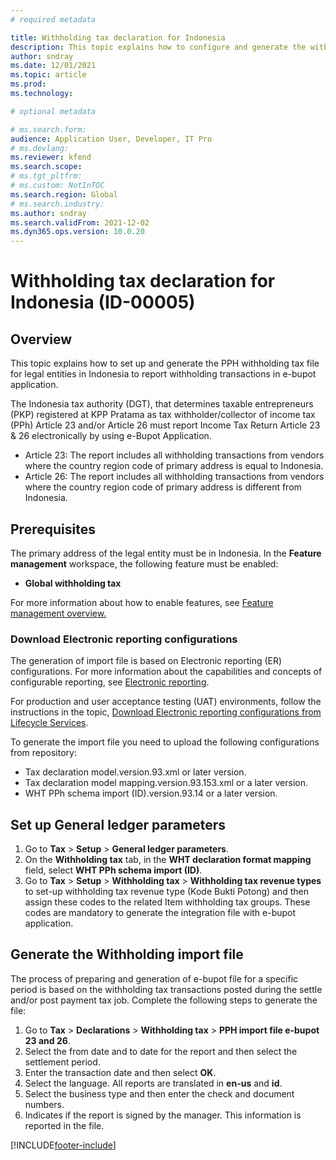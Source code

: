 ```yaml
---
# required metadata

title: Withholding tax declaration for Indonesia
description: This topic explains how to configure and generate the withholding tax declarations for Indonesia.
author: sndray
ms.date: 12/01/2021
ms.topic: article
ms.prod:
ms.technology: 

# optional metadata

# ms.search.form:
audience: Application User, Developer, IT Pro
# ms.devlang: 
ms.reviewer: kfend
ms.search.scope:
# ms.tgt_pltfrm: 
# ms.custom: NotInTOC
ms.search.region: Global
# ms.search.industry:
ms.author: sndray
ms.search.validFrom: 2021-12-02
ms.dyn365.ops.version: 10.0.20
---
```


#  Withholding tax declaration for Indonesia (ID-00005)

## Overview

This topic explains how to set up and generate the PPH withholding tax file for legal entities in Indonesia to report withholding transactions in e-bupot application.

The Indonesia tax authority  (DGT), that determines taxable entrepreneurs (PKP) registered at KPP Pratama as tax withholder/collector of income tax (PPh) Article 23 and/or Article 26 must report Income Tax Return Article 23 & 26 electronically by using e-Bupot Application. 

- Article 23: The report includes all withholding transactions from vendors where the country region code of primary address is equal to Indonesia.
- Article 26: The report includes all withholding transactions from vendors where the country region code of primary address is different from Indonesia.

## Prerequisites
The primary address of the legal entity must be in Indonesia.
In the **Feature management** workspace, the following feature must be enabled:

   - **Global withholding tax**

For more information about how to enable features, see [Feature management overview.](../../fin-ops-core/fin-ops/get-started/feature-management/feature-management-overview.md)

### Download Electronic reporting configurations

The generation of import file is based on Electronic reporting (ER) configurations. For more information about the capabilities and concepts of configurable reporting, see [Electronic reporting](../../fin-ops-core/dev-itpro/analytics/general-electronic-reporting.md).

For production and user acceptance testing (UAT) environments, follow the instructions in the topic, [Download Electronic reporting configurations from Lifecycle Services](../../fin-ops-core/dev-itpro/analytics/download-electronic-reporting-configuration-lcs.md).

To generate the import file you need to upload the following configurations from repository:

- Tax declaration model.version.93.xml or later version.
- Tax declaration model mapping.version.93.153.xml or a later version.
- WHT PPh schema import (ID).version.93.14  or a later version.

## Set up General ledger parameters

1. Go to **Tax** > **Setup** > **General ledger parameters**.
2. On the **Withholding tax** tab, in the **WHT declaration format mapping** field, select **WHT PPh schema import (ID)**. 
3. Go to   **Tax** > **Setup** > **Withholding tax** > **Withholding tax revenue types** to set-up withholding tax revenue type (Kode Bukti Potong) and then assign these codes to the related Item withholding tax groups. These codes are mandatory to generate the integration file with e-bupot application. 

## Generate the Withholding import file
The process of preparing and generation of e-bupot file for a specific period is based on the withholding tax transactions posted during the settle and/or post payment tax job. 
Complete the following steps to generate the file:

1. Go to **Tax** > **Declarations** > **Withholding tax** > **PPH import file e-bupot 23 and 26**.
2. Select the from date and to date for the report and then select the settlement period.
3. Enter the transaction date and then select **OK**.
4. Select the language. All reports are translated in **en-us** and **id**.
5. Select the business type and then enter the check and document numbers. 
6. Indicates if the report is signed by the manager. This information is reported in the file. 
 
[!INCLUDE[footer-include](../../includes/footer-banner.md)]



